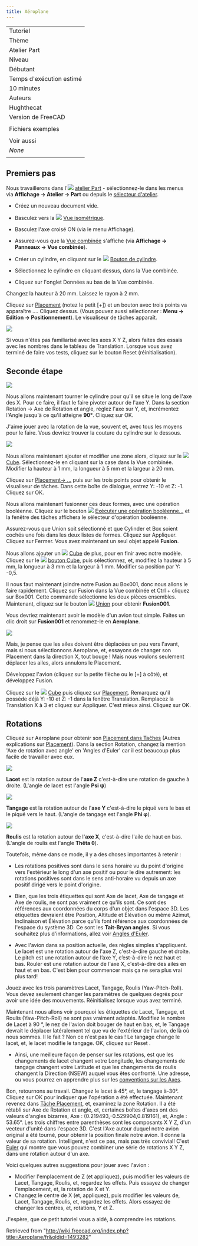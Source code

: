 ```yaml
---
title: Aéroplane
---
```

|  |
| --- |
| Tutoriel |
| Thème |
| Atelier Part |
| Niveau |
| Débutant |
| Temps d'exécution estimé |
| 10 minutes |
| Auteurs |
| Hughthecat |
| Version de FreeCAD |
|  |
| Fichiers exemples |
|  |
| Voir aussi |
| *None* |
|  |

## Premiers pas

Nous travaillerons dans l'![](/images/Workbench_Part.svg) [atelier Part](/Part_Workbench/fr "Part Workbench/fr") - sélectionnez-le dans les menus via **Affichage → Atelier → Part** ou depuis le [sélecteur d'atelier](/Std_Workbench/fr "Std Workbench/fr").

* Créez un nouveau document vide.
* Basculez vers la ![](/images/Std_ViewIsometric.svg) [Vue isométrique](/Std_ViewIsometric "Std ViewIsometric").
* Basculez l'axe croisé ON (via le menu Affichage).
* Assurez-vous que la [Vue combinée](/Combo_view/fr "Combo view/fr") s'affiche (via **Affichage → Panneaux → Vue combinée**).

* Créer un cylindre, en cliquant sur le ![](/images/Part_Cylinder.svg) [Bouton de cylindre](/Part_Cylinder/fr "Part Cylinder/fr").
* Sélectionnez le cylindre en cliquant dessus, dans la Vue combinée.
* Cliquez sur l'onglet Données au bas de la Vue combinée.

Changez la hauteur à 20 mm. Laissez le rayon à 2 mm.

Cliquez sur [Placement](/Placement/fr "Placement/fr") (notez le petit [+]) et un bouton avec trois points va apparaître .... Cliquez dessus. (Vous pouvez aussi sélectionner : **Menu → Edition → Positionnement**). Le visualiseur de tâches apparaît.

![](/images/HTCaeroplane01.png)

Si vous n'êtes pas familiarisé avec les axes X Y Z, alors faites des essais avec les nombres dans le tableau de Translation. Lorsque vous avez terminé de faire vos tests, cliquez sur le bouton Reset (réinitialisation).

## Seconde étape

![](/images/HTCaeroplane02.png)

Nous allons maintenant tourner le cylindre pour qu'il se situe le long de l'axe des X. Pour ce faire, il faut le faire pivoter autour de l'axe Y.
Dans la section Rotation → Axe de Rotation et angle, réglez l'axe sur Y, et, incrémentez l'Angle jusqu'à ce qu'il atteigne **90°**. Cliquez sur OK.

J'aime jouer avec la rotation de la vue, souvent et, avec tous les moyens pour le faire. Vous devriez trouver la couture du cylindre sur le dessous.

![](/images/HTCaeroplane03.png)

Nous allons maintenant ajouter et modifier une zone alors, cliquez sur le ![](/images/Part_Box.svg) [Cube](/Part_Box/fr "Part Box/fr"). Sélectionnez-le en cliquant sur la case dans la Vue combinée.
Modifier la hauteur à 1 mm, la longueur à 5 mm et la largeur à 20 mm.

Cliquez sur [Placement→ ...](/Placement/fr "Placement/fr") puis sur les trois points pour obtenir le visualiseur de tâches. Dans cette boîte de dialogue, entrez Y: -10 et Z: -1. Cliquez sur OK.

Nous allons maintenant fusionner ces deux formes, avec une opération booléenne. Cliquez sur le bouton ![](/images/Part_Boolean.svg) [Exécuter une opération booléenne...](/Part_Boolean/fr "Part Boolean/fr") et la fenêtre des tâches affichera le sélecteur d'opération booléenne.

Assurez-vous que Union soit sélectionné et que Cylinder et Box soient cochés une fois dans les deux listes de formes. Cliquez sur Appliquer. Cliquez sur Fermer. Vous avez maintenant un seul objet appelé **Fusion**.

Nous allons ajouter un ![](/images/Part_Box.png) [Cube](/Part_Box/fr "Part Box/fr") de plus, pour en finir avec notre modèle. Cliquez sur le ![](/images/Part_Box.png) [bouton Cube](/Part_Box/fr "Part Box/fr"), puis sélectionnez, et, modifiez la hauteur à 5 mm, la longueur à 3 mm et la largeur à 1 mm. Modifier sa position par Y: -0,5.

Il nous faut maintenant joindre notre Fusion au Box001, donc nous allons le faire rapidement. Cliquez sur Fusion dans la Vue combinée et Ctrl + cliquez sur Box001. Cette commande sélectionne les deux pièces ensembles. Maintenant, cliquez sur le bouton ![](/images/Part_Fuse.svg) [Union](/Part_Fuse/fr "Part Fuse/fr") pour obtenir **Fusion001**.

Vous devriez maintenant avoir le modèle d'un avion tout simple. Faites un clic droit sur **Fusion001** et renommez-le en **Aeroplane**.

![](/images/HTCaeroplane04.png)

Mais, je pense que les ailes doivent être déplacées un peu vers l'avant, mais si nous sélectionnons Aeroplane, et, essayons de changer son Placement dans la direction X, tout bouge ! Mais nous voulons seulement déplacer les ailes, alors annulons le Placement.

Développez l'avion (cliquez sur la petite flèche ou le [+] à côté), et développez Fusion.

Cliquez sur le ![](/images/Part_Box.png) [Cube](/Part_Box/fr "Part Box/fr") puis cliquez sur [Placement](/Placement/fr "Placement/fr"). Remarquez qu'il possède déjà Y: -10 et Z: -1 dans la fenêtre Translation. Remplacez la Translation X à 3 et cliquez sur Appliquer. C'est mieux ainsi. Cliquez sur OK.

## Rotations

Cliquez sur Aeroplane pour obtenir son [Placement dans Taĉhes](/Placement/fr "Placement/fr") (Autres explications sur [Placement](/Placement/fr "Placement/fr")).
Dans la section Rotation, changez la mention 'Axe de rotation avec angle' en 'Angles d'Euler' car il est beaucoup plus facile de travailler avec eux.

![](/images/Tache_Placement_Lacet_fr_Mini.gif)

**Lacet** est la rotation autour de l'**axe Z** c'est-à-dire une rotation de gauche à droite. (L'angle de lacet est l'angle **Psi ψ**)

![](/images/Tache_Placement_Tangage_fr_Mini.gif)

**Tangage** est la rotation autour de l'**axe Y** c'est-à-dire le piqué vers le bas et le piqué vers le haut. (L'angle de tangage est l'angle **Phi φ**).

![](/images/Tache_Placement_Roulis_fr_Mini.gif)

**Roulis** est la rotation autour de l'**axe X**, c'est-à-dire l'aile de haut en bas. (L'angle de roulis est l'angle **Thêta θ**).

Toutefois, même dans ce mode, il y a des choses importantes à retenir :

* Les rotations positives sont dans le sens horaire vu du point d'origine vers l'extérieur le long d'un axe positif ou pour le dire autrement: les rotations positives sont dans le sens anti-horaire vu depuis un axe positif dirigé vers le point d'origine.

* Bien, que les trois étiquettes qui sont Axe de lacet, Axe de tangage et Axe de roulis, ne sont pas vraiment ce qu'ils sont. Ce sont des références aux coordonnées du corps d'un objet dans l'espace 3D. Les étiquettes devraient être Position, Altitude et Élévation ou même Azimut, Inclinaison et Élévation parce qu'ils font référence aux coordonnées de l'espace du système 3D. Ce sont les **Tait-Bryan angles**. Si vous souhaitez plus d'informations, allez voir [Angles d'Euler](http://fr.wikipedia.org/wiki/Angles_d'Euler).

* Avec l'avion dans sa position actuelle, des règles simples s'appliquent. Le lacet est une rotation autour de l'axe Z, c'est-à-dire gauche et droite. Le pitch est une rotation autour de l’axe Y, c’est-à-dire le nez haut et bas. Rouler est une rotation autour de l'axe X, c'est-à-dire des ailes en haut et en bas. C'est bien pour commencer mais ça ne sera plus vrai plus tard!

Jouez avec les trois paramètres Lacet, Tangage, Roulis (Yaw-Pitch-Roll). Vous devez seulement changer les paramètres de quelques degrés pour avoir une idée des mouvements. Réinitialisez lorsque vous avez terminé.

Maintenant nous allons voir pourquoi les étiquettes de Lacet, Tangage, et Roulis (Yaw-Pitch-Roll) ne sont pas vraiment adaptés. Modifiez le nombre de Lacet à 90 °, le nez de l'avion doit bouger de haut en bas, et, le Tangage devrait le déplacer latéralement tel que vu de l'extérieur de l'avion, de là où nous sommes. Il le fait ? Non ce n'est pas le cas ! Le tangage change le lacet, et, le lacet modifie le tangage. OK, cliquez sur Reset .

* Ainsi, une meilleure façon de penser sur les rotations, est que les changements de lacet changent votre Longitude, les changements de tangage changent votre Latitude et que les changements de roulis changent la Direction (NSEW) auquel vous êtes confronté. Une adresse, ou vous pourrez en apprendre plus sur les [conventions sur les Axes](http://en.wikipedia.org/wiki/Axes_conventions).

Bon, retournons au travail. Changez le lacet à 45°, et, le tangage à-30°. Cliquez sur OK pour indiquer que l'opération a été effectuée. Maintenant revenez dans [Tâche Placement](/Placement/fr "Placement/fr"), et, examinez la zone Rotation. Il a été rétabli sur Axe de Rotation et angle, et, certaines boîtes d'axes ont des valeurs d'angles bizarres, Axe : (0.219493,-0.529904,0.819161), et, Angle : 53.65°. Les trois chiffres entre parenthèses sont les composants X Y Z, d'un vecteur d'unité dans l'espace 3D. C'est l'Axe autour duquel notre avion original a été tourné, pour obtenir la position finale notre avion. Il donne la valeur de sa rotation. Intelligent, n'est ce pas, mais pas très convivial! C'est [Euler](http://fr.wikipedia.org/wiki/Euler) qui montre que vous pouvez combiner une série de rotations X Y Z, dans une rotation autour d'un axe.

Voici quelques autres suggestions pour jouer avec l'avion :

* Modifier l'emplacement de Z (et appliquez), puis modifier les valeurs de Lacet, Tangage, Roulis, et, regardez les effets. Puis essayez de changer l'emplacement, et, la rotation de X et Y.
* Changez le centre de X (et, appliquez), puis modifier les valeurs de, Lacet, Tangage, Roulis, et, regardez les effets. Alors essayez de changer les centres, et, rotations, Y et Z.

J'espère, que ce petit tutoriel vous a aidé, à comprendre les rotations.

Retrieved from "<http://wiki.freecad.org/index.php?title=Aeroplane/fr&oldid=1493282>"